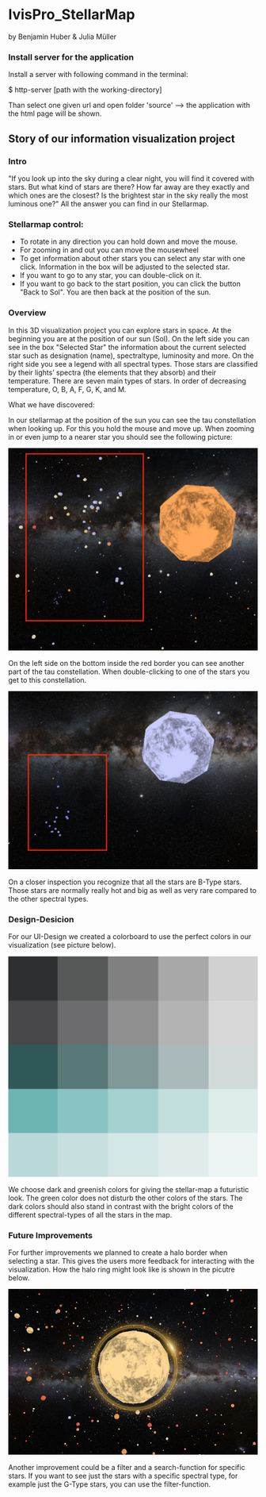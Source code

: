 # IvisPro_StellarMap

by Benjamin Huber & Julia Müller

### Install server for the application

Install a server with following command in the terminal:

\$ http-server [path with the working-directory]

Than select one given url and open folder 'source' --> the application with the html page will be shown.

## Story of our information visualization project

### Intro

"If you look up into the sky during a clear night, you will find it covered with stars. But what
kind of stars are there? How far away are they exactly and which ones are the closest? Is
the brightest star in the sky really the most luminous one?" All the answer you can find in our Stellarmap.

### Stellarmap control:

- To rotate in any direction you can hold down and move the mouse.
- For zooming in and out you can move the mousewheel
- To get information about other stars you can select any star with one click. Information in the box will be adjusted to the selected star.
- If you want to go to any star, you can double-click on it.
- If you want to go back to the start position, you can click the button "Back to Sol". You are then back at the position of the sun.

### Overview

In this 3D visualization project you can explore stars in space. At the beginning you are at the position of our sun (Sol).
On the left side you can see in the box "Selected Star" the information about the current selected star such as designation (name), spectraltype, luminosity and more.
On the right side you see a legend with all spectral types. Those stars are classified by their lights’ spectra (the elements that they absorb) and their temperature. There are seven main types of stars. In order of decreasing temperature, O, B, A, F, G, K, and M.

What we have discovered:

In our stellarmap at the position of the sun you can see the tau constellation when looking up. For this you hold the mouse and move up.
When zooming in or even jump to a nearer star you should see the following picture:

![Filters](source/img/tauConstellation.png)

On the left side on the bottom inside the red border you can see another part of the tau constellation. When double-clicking to one of the stars you get to this constellation.

![Filters](source/img/tauConstellation2.png)

On a closer inspection you recognize that all the stars are B-Type stars. Those stars are normally really hot and big as well as very rare compared to the other spectral types.

### Design-Desicion

For our UI-Design we created a colorboard to use the perfect colors in our visualization (see picture below).

![Filters](source/img/colorboard.png)

We choose dark and greenish colors for giving the stellar-map a futuristic look. The green color does not disturb the other colors of the stars. The dark colors should also stand in contrast with the bright colors of the different spectral-types of all the stars in the map.

### Future Improvements

For further improvements we planned to create a halo border when selecting a star. This gives the users more feedback for interacting with the visualization. How the halo ring might look like is shown in the picutre below.

![Filters](source/img/starWithHaloring.png)

Another improvement could be a filter and a search-function for specific stars. If you want to see just the stars with a specific spectral type, for example just the G-Type stars, you can use the filter-function.
